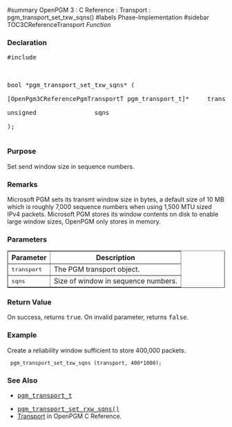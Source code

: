 ﻿#summary OpenPGM 3 : C Reference : Transport : pgm\_transport\_set\_txw\_sqns()
#labels Phase-Implementation
#sidebar TOC3CReferenceTransport
_Function_
### Declaration ###
<pre>
#include <pgm/pgm.h><br>
<br>
bool *pgm_transport_set_txw_sqns* (<br>
[OpenPgm3CReferencePgmTransportT pgm_transport_t]*     transport,<br>
unsigned                sqns<br>
);<br>
</pre>

### Purpose ###
Set send window size in sequence numbers.

### Remarks ###
Microsoft PGM sets its transmt window size in bytes, a default size of 10 MB which is roughly 7,000 sequence numbers when using 1,500 MTU sized IPv4 packets.  Microsoft PGM stores its window contents on disk to enable large window sizes, OpenPGM only stores in memory.

### Parameters ###
<table cellpadding='5' border='1' cellspacing='0'>
<tr>
<th>Parameter</th>
<th>Description</th>
</tr>
<tr>
<td><tt>transport</tt></td>
<td>The PGM transport object.</td>
</tr><tr>
<td><tt>sqns</tt></td>
<td>Size of window in sequence numbers.</td>
</tr>
</table>


### Return Value ###
On success, returns <tt>true</tt>.  On invalid parameter, returns <tt>false</tt>.

### Example ###
Create a reliability window sufficient to store 400,000 packets.

```
 pgm_transport_set_txw_sqns (transport, 400*1000);
```

### See Also ###
  * <tt><a href='OpenPgm3CReferencePgmTransportT.md'>pgm_transport_t</a></tt><br>
<ul><li><tt><a href='OpenPgm3CReferencePgmTransportSetRxwSqns.md'>pgm_transport_set_rxw_sqns()</a></tt><br>
</li><li><a href='OpenPgm3CReferenceTransport.md'>Transport</a> in OpenPGM C Reference.</li></ul>
